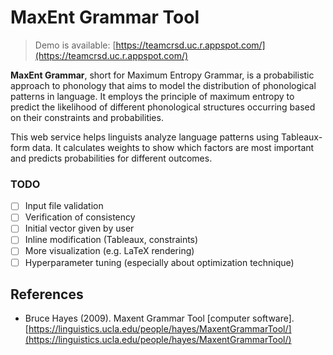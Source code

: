 # MaxEnt Grammar Tool

> Demo is available: [https://teamcrsd.uc.r.appspot.com/](https://teamcrsd.uc.r.appspot.com/)

**MaxEnt Grammar**, short for Maximum Entropy Grammar, is a probabilistic approach to phonology that aims to model the distribution of phonological patterns in language.
It employs the principle of maximum entropy to predict the likelihood of different phonological structures occurring based on their constraints and probabilities.

This web service helps linguists analyze language patterns using Tableaux-form data.
It calculates weights to show which factors are most important and predicts probabilities for different outcomes.

### TODO

- [ ] Input file validation
- [ ] Verification of consistency
- [ ] Initial vector given by user
- [ ] Inline modification (Tableaux, constraints)
- [ ] More visualization (e.g. LaTeX rendering)
- [ ] Hyperparameter tuning (especially about optimization technique)

## References

- Bruce Hayes (2009). Maxent Grammar Tool [computer software]. [https://linguistics.ucla.edu/people/hayes/MaxentGrammarTool/](https://linguistics.ucla.edu/people/hayes/MaxentGrammarTool/)
